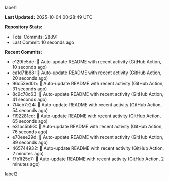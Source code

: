 
label1 
<!-- ACTIVITY_START -->
**Last Updated:** 2025-10-04 00:28:49 UTC

**Repository Stats:**
- Total Commits: 28891
- Last Commit: 10 seconds ago

**Recent Commits:**
- e129fe5de: 🤖 Auto-update README with recent activity (GitHub Action, 10 seconds ago)
- ca1d71b88: 🤖 Auto-update README with recent activity (GitHub Action, 20 seconds ago)
- 96c53ed0b: 🤖 Auto-update README with recent activity (GitHub Action, 31 seconds ago)
- 8c9c78c63: 🤖 Auto-update README with recent activity (GitHub Action, 41 seconds ago)
- 7f4cb7c24: 🤖 Auto-update README with recent activity (GitHub Action, 54 seconds ago)
- f192281cd: 🤖 Auto-update README with recent activity (GitHub Action, 65 seconds ago)
- e31bc5b93: 🤖 Auto-update README with recent activity (GitHub Action, 76 seconds ago)
- e70eee29d: 🤖 Auto-update README with recent activity (GitHub Action, 89 seconds ago)
- 465744932: 🤖 Auto-update README with recent activity (GitHub Action, 2 minutes ago)
- f7b1f25c7: 🤖 Auto-update README with recent activity (GitHub Action, 2 minutes ago)
<!-- ACTIVITY_END -->

label2
